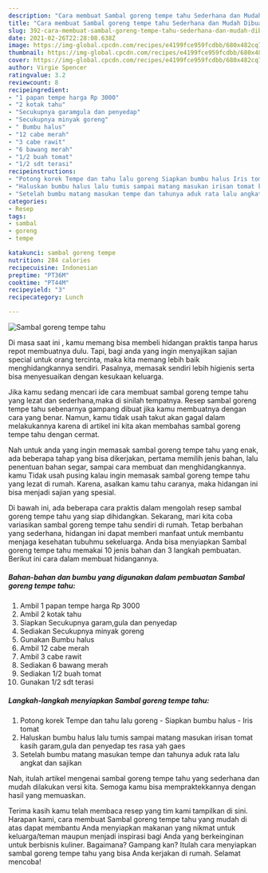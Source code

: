 ```yaml
---
description: "Cara membuat Sambal goreng tempe tahu Sederhana dan Mudah Dibuat"
title: "Cara membuat Sambal goreng tempe tahu Sederhana dan Mudah Dibuat"
slug: 392-cara-membuat-sambal-goreng-tempe-tahu-sederhana-dan-mudah-dibuat
date: 2021-02-26T22:28:08.638Z
image: https://img-global.cpcdn.com/recipes/e4199fce959fcdbb/680x482cq70/sambal-goreng-tempe-tahu-foto-resep-utama.jpg
thumbnail: https://img-global.cpcdn.com/recipes/e4199fce959fcdbb/680x482cq70/sambal-goreng-tempe-tahu-foto-resep-utama.jpg
cover: https://img-global.cpcdn.com/recipes/e4199fce959fcdbb/680x482cq70/sambal-goreng-tempe-tahu-foto-resep-utama.jpg
author: Virgie Spencer
ratingvalue: 3.2
reviewcount: 8
recipeingredient:
- "1 papan tempe harga Rp 3000"
- "2 kotak tahu"
- "Secukupnya garamgula dan penyedap"
- "Secukupnya minyak goreng"
- " Bumbu halus"
- "12 cabe merah"
- "3 cabe rawit"
- "6 bawang merah"
- "1/2 buah tomat"
- "1/2 sdt terasi"
recipeinstructions:
- "Potong korek Tempe dan tahu lalu goreng Siapkan bumbu halus Iris tomat"
- "Haluskan bumbu halus lalu tumis sampai matang masukan irisan tomat kasih garam,gula dan penyedap tes rasa yah gaes"
- "Setelah bumbu matang masukan tempe dan tahunya aduk rata lalu angkat dan sajikan"
categories:
- Resep
tags:
- sambal
- goreng
- tempe

katakunci: sambal goreng tempe 
nutrition: 284 calories
recipecuisine: Indonesian
preptime: "PT36M"
cooktime: "PT44M"
recipeyield: "3"
recipecategory: Lunch

---
```



![Sambal goreng tempe tahu](https://img-global.cpcdn.com/recipes/e4199fce959fcdbb/680x482cq70/sambal-goreng-tempe-tahu-foto-resep-utama.jpg)

Di masa  saat ini , kamu memang bisa membeli hidangan praktis tanpa harus repot membuatnya dulu. Tapi, bagi anda yang ingin menyajikan sajian special untuk orang tercinta, maka kita memang lebih baik menghidangkannya sendiri. Pasalnya, memasak sendiri lebih higienis serta bisa menyesuaikan dengan kesukaan keluarga.

Jika kamu sedang mencari ide cara membuat sambal goreng tempe tahu yang lezat dan sederhana,maka di sinilah tempatnya. Resep sambal goreng tempe tahu  sebenarnya gampang dibuat jika kamu membuatnya dengan cara yang benar. Namun, kamu tidak usah takut akan gagal dalam melakukannya 
karena di artikel ini kita akan membahas sambal goreng tempe tahu dengan cermat.  



Nah untuk anda yang ingin memasak sambal goreng tempe tahu yang enak, ada beberapa tahap yang bisa dikerjakan, pertama memilih jenis bahan, lalu penentuan bahan segar, sampai cara membuat dan menghidangkannya. kamu Tidak usah pusing kalau ingin memasak sambal goreng tempe tahu yang lezat di rumah. Karena, asalkan kamu  tahu caranya, maka hidangan ini bisa menjadi sajian yang spesial.

Di bawah ini, ada beberapa cara praktis  dalam mengolah resep sambal goreng tempe tahu yang siap dihidangkan. Sekarang, mari kita coba variasikan sambal goreng tempe tahu sendiri di rumah. Tetap berbahan yang sederhana, hidangan ini dapat memberi manfaat untuk membantu menjaga kesehatan tubuhmu sekeluarga. Anda bisa menyiapkan Sambal goreng tempe tahu memakai 10 jenis bahan dan 3 langkah pembuatan. Berikut ini cara dalam membuat hidangannya.

<!--inarticleads1-->

##### Bahan-bahan dan bumbu yang digunakan dalam pembuatan Sambal goreng tempe tahu:

1. Ambil 1 papan tempe harga Rp 3000
1. Ambil 2 kotak tahu
1. Siapkan Secukupnya garam,gula dan penyedap
1. Sediakan Secukupnya minyak goreng
1. Gunakan  Bumbu halus
1. Ambil 12 cabe merah
1. Ambil 3 cabe rawit
1. Sediakan 6 bawang merah
1. Sediakan 1/2 buah tomat
1. Gunakan 1/2 sdt terasi




<!--inarticleads2-->

##### Langkah-langkah menyiapkan Sambal goreng tempe tahu:

1. Potong korek Tempe dan tahu lalu goreng - Siapkan bumbu halus - Iris tomat
1. Haluskan bumbu halus lalu tumis sampai matang masukan irisan tomat kasih garam,gula dan penyedap tes rasa yah gaes
1. Setelah bumbu matang masukan tempe dan tahunya aduk rata lalu angkat dan sajikan




Nah, itulah artikel mengenai  sambal goreng tempe tahu  yang sederhana dan mudah dilakukan versi kita. Semoga kamu bisa mempraktekkannya dengan hasil yang memuaskan. 

Terima kasih kamu telah membaca resep yang tim kami tampilkan di sini. Harapan kami, cara membuat  Sambal goreng tempe tahu yang mudah di atas dapat membantu Anda menyiapkan makanan yang nikmat untuk keluarga/teman maupun menjadi inspirasi bagi Anda yang berkeinginan untuk berbisnis kuliner. Bagaimana? Gampang kan? Itulah cara menyiapkan sambal goreng tempe tahu yang bisa Anda kerjakan di rumah. Selamat mencoba!

